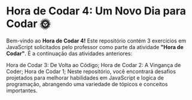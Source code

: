 # Hora de Codar 4: Um Novo Dia para Codar 🌞
Bem-vindo ao **Hora de Codar 4!**  Este repositório contém 3 exercícios em JavaScript solicitados pelo professor como parte da atividade **"Hora de Codar"**. É a continuação das atividades anteriores:

Hora de Codar 3: De Volta ao Código;
Hora de Codar 2: A Vingança de Coder;
Hora de Codar 1;
Neste repositório, você encontrará desafios projetados para melhorar habilidades em JavaScript e logica de programação, abrangendo uma variedade de tópicos e conceitos importantes.
